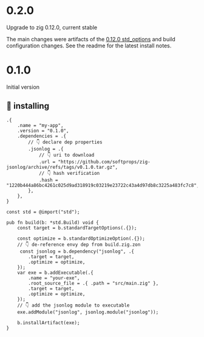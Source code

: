 # 0.2.0

Upgrade to zig 0.12.0, current stable

The main changes were artifacts of the [0.12.0 std_options](https://ziglang.org/download/0.12.0/release-notes.html#toc-Global-Configuration) and build configuration changes. See the readme for the latest install notes.

# 0.1.0

Initial version

## 📼 installing

```zig
.{
    .name = "my-app",
    .version = "0.1.0",
    .dependencies = .{
        // 👇 declare dep properties
        .jsonlog = .{
            // 👇 uri to download
            .url = "https://github.com/softprops/zig-jsonlog/archive/refs/tags/v0.1.0.tar.gz",
            // 👇 hash verification
            .hash = "1220b444a86bc4261c025d9ad318919c03219e23722c43a4d97db8c3225a483fc7c8",
        },
    },
}
```

```
const std = @import("std");

pub fn build(b: *std.Build) void {
    const target = b.standardTargetOptions(.{});

    const optimize = b.standardOptimizeOption(.{});
    // 👇 de-reference envy dep from build.zig.zon
     const jsonlog = b.dependency("jsonlog", .{
        .target = target,
        .optimize = optimize,
    });
    var exe = b.addExecutable(.{
        .name = "your-exe",
        .root_source_file = .{ .path = "src/main.zig" },
        .target = target,
        .optimize = optimize,
    });
    // 👇 add the jsonlog module to executable
    exe.addModule("jsonlog", jsonlog.module("jsonlog"));

    b.installArtifact(exe);
}
```
